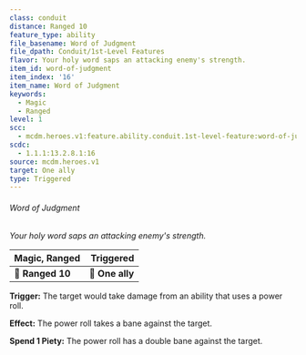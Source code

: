 ```yaml
---
class: conduit
distance: Ranged 10
feature_type: ability
file_basename: Word of Judgment
file_dpath: Conduit/1st-Level Features
flavor: Your holy word saps an attacking enemy's strength.
item_id: word-of-judgment
item_index: '16'
item_name: Word of Judgment
keywords:
  - Magic
  - Ranged
level: 1
scc:
  - mcdm.heroes.v1:feature.ability.conduit.1st-level-feature:word-of-judgment
scdc:
  - 1.1.1:13.2.8.1:16
source: mcdm.heroes.v1
target: One ally
type: Triggered
---
```


###### Word of Judgment

*Your holy word saps an attacking enemy's strength.*

| **Magic, Ranged** |   **Triggered** |
| ----------------- | --------------: |
| **📏 Ranged 10**  | **🎯 One ally** |

**Trigger:** The target would take damage from an ability that uses a power roll.

**Effect:** The power roll takes a bane against the target.

**Spend 1 Piety:** The power roll has a double bane against the target.
